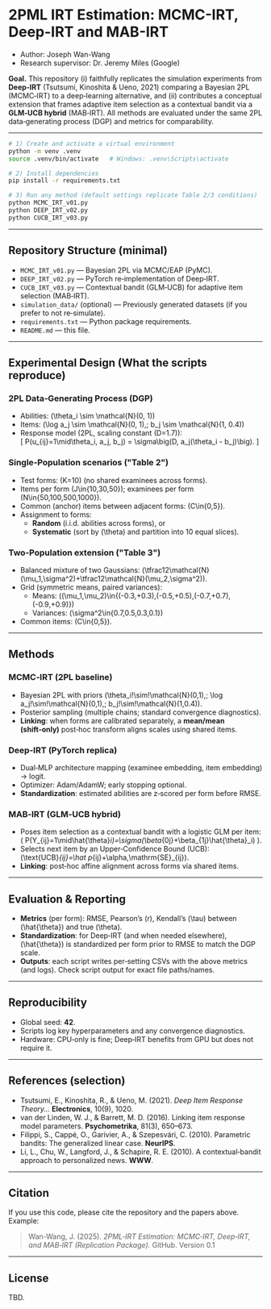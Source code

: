 # 2PML IRT Estimation: MCMC-IRT, Deep-IRT and MAB-IRT
- Author: Joseph Wan-Wang
- Research supervisor: Dr. Jeremy Miles (Google)

**Goal.** This repository (i) faithfully replicates the simulation experiments from **Deep‑IRT** (Tsutsumi, Kinoshita & Ueno, 2021) comparing a Bayesian 2PL (MCMC‑IRT) to a deep‑learning alternative, and (ii) contributes a conceptual extension that frames adaptive item selection as a contextual bandit via a **GLM‑UCB hybrid** (MAB‑IRT). All methods are evaluated under the same 2PL data‑generating process (DGP) and metrics for comparability.

---
```bash
# 1) Create and activate a virtual environment
python -m venv .venv
source .venv/bin/activate   # Windows: .venv\Scripts\activate

# 2) Install dependencies
pip install -r requirements.txt

# 3) Run any method (default settings replicate Table 2/3 conditions)
python MCMC_IRT_v01.py
python DEEP_IRT_v02.py
python CUCB_IRT_v03.py
```

---

## Repository Structure (minimal)

- `MCMC_IRT_v01.py` — Bayesian 2PL via MCMC/EAP (PyMC).
- `DEEP_IRT_v02.py` — PyTorch re‑implementation of Deep‑IRT.
- `CUCB_IRT_v03.py` — Contextual bandit (GLM‑UCB) for adaptive item selection (MAB‑IRT).
- `simulation_data/` (optional) — Previously generated datasets (if you prefer to not re‑simulate).
- `requirements.txt` — Python package requirements.
- `README.md` — this file.

---

## Experimental Design (What the scripts reproduce)

### 2PL Data‑Generating Process (DGP)
- Abilities: \(\theta_i \sim \mathcal{N}(0, 1)\)
- Items: \(\log a_j \sim \mathcal{N}(0, 1),\; b_j \sim \mathcal{N}(1, 0.4)\)
- Response model (2PL, scaling constant \(D=1.7\)):  
  \[ P(u_{ij}=1\mid\theta_i, a_j, b_j) = \sigma\big(D\, a_j(\theta_i - b_j)\big). \]

### Single‑Population scenarios ("Table 2")
- Test forms: \(K=10\) (no shared examinees across forms).
- Items per form \(J\in\{10,30,50\}\); examinees per form \(N\in\{50,100,500,1000\}\).
- Common (anchor) items between adjacent forms: \(C\in\{0,5\}\).
- Assignment to forms:
  - **Random** (i.i.d. abilities across forms), or
  - **Systematic** (sort by \(\theta\) and partition into 10 equal slices).

### Two‑Population extension ("Table 3")
- Balanced mixture of two Gaussians: \(\tfrac12\mathcal{N}(\mu_1,\sigma^2)+\tfrac12\mathcal{N}(\mu_2,\sigma^2)\).
- Grid (symmetric means, paired variances):
  - Means: \((\mu_1,\mu_2)\in\{(-0.3,+0.3),(-0.5,+0.5),(-0.7,+0.7),(-0.9,+0.9)\}\)
  - Variances: \(\sigma^2\in\{0.7,0.5,0.3,0.1\}\)
- Common items: \(C\in\{0,5\}\).

---

## Methods

### MCMC‑IRT (2PL baseline)
- Bayesian 2PL with priors \(\theta_i\!\sim\!\mathcal{N}(0,1),\; \log a_j\!\sim\!\mathcal{N}(0,1),\; b_j\!\sim\!\mathcal{N}(1,0.4)\).
- Posterior sampling (multiple chains; standard convergence diagnostics).
- **Linking**: when forms are calibrated separately, a **mean/mean (shift‑only)** post‑hoc transform aligns scales using shared items.

### Deep‑IRT (PyTorch replica)
- Dual‑MLP architecture mapping (examinee embedding, item embedding) → logit.
- Optimizer: Adam/AdamW; early stopping optional.
- **Standardization**: estimated abilities are z‑scored per form before RMSE.

### MAB‑IRT (GLM‑UCB hybrid)
- Poses item selection as a contextual bandit with a logistic GLM per item:  
  \( P(Y_{ij}=1\mid\hat{\theta}_i)=\sigma(\beta_{0j}+\beta_{1j}\hat{\theta}_i) \).
- Selects next item by an Upper‑Confidence Bound (UCB):  
  \(\text{UCB}_{ij}=\hat p_{ij}+\alpha\,\mathrm{SE}_{ij}\).
- **Linking**: post‑hoc affine alignment across forms via shared items.

---

## Evaluation & Reporting

- **Metrics** (per form): RMSE, Pearson’s \(r\), Kendall’s \(\tau\) between \(\hat{\theta}\) and true \(\theta\).
- **Standardization**: for Deep‑IRT (and when needed elsewhere), \(\hat{\theta}\) is standardized per form prior to RMSE to match the DGP scale.
- **Outputs**: each script writes per‑setting CSVs with the above metrics (and logs). Check script output for exact file paths/names.

---

## Reproducibility

- Global seed: **42**.
- Scripts log key hyperparameters and any convergence diagnostics.
- Hardware: CPU‑only is fine; Deep‑IRT benefits from GPU but does not require it.

---

## References (selection)
- Tsutsumi, E., Kinoshita, R., & Ueno, M. (2021). *Deep Item Response Theory…* **Electronics**, 10(9), 1020.
- van der Linden, W. J., & Barrett, M. D. (2016). Linking item response model parameters. **Psychometrika**, 81(3), 650–673.
- Filippi, S., Cappé, O., Garivier, A., & Szepesvári, C. (2010). Parametric bandits: The generalized linear case. **NeurIPS**.
- Li, L., Chu, W., Langford, J., & Schapire, R. E. (2010). A contextual‑bandit approach to personalized news. **WWW**.

---

## Citation
If you use this code, please cite the repository and the papers above. Example:
> Wan-Wang, J. (2025). *2PML‑IRT Estimation: MCMC‑IRT, Deep‑IRT, and MAB‑IRT (Replication Package).* GitHub. Version 0.1

---

## License
TBD.
